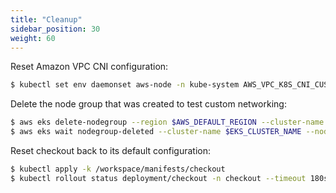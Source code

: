 ```yaml
---
title: "Cleanup"
sidebar_position: 30
weight: 60
---
```


Reset Amazon VPC CNI configuration:

```bash
$ kubectl set env daemonset aws-node -n kube-system AWS_VPC_K8S_CNI_CUSTOM_NETWORK_CFG=false
```

Delete the node group that was created to test custom networking:

```bash timeout=400
$ aws eks delete-nodegroup --region $AWS_DEFAULT_REGION --cluster-name $EKS_CLUSTER_NAME --nodegroup-name custom-networking
$ aws eks wait nodegroup-deleted --cluster-name $EKS_CLUSTER_NAME --nodegroup-name custom-networking
```

Reset checkout back to its default configuration:

```bash
$ kubectl apply -k /workspace/manifests/checkout
$ kubectl rollout status deployment/checkout -n checkout --timeout 180s
```
